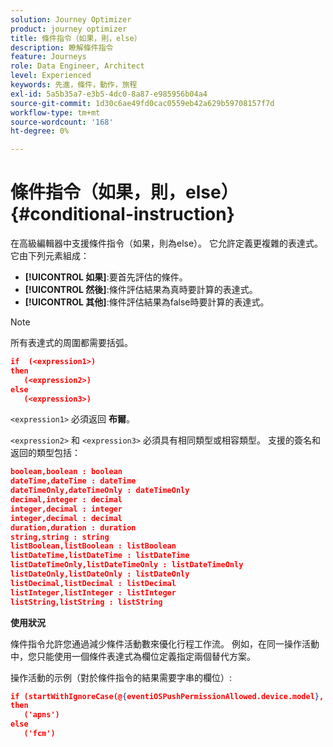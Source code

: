 ```yaml
---
solution: Journey Optimizer
product: journey optimizer
title: 條件指令（如果，則，else）
description: 瞭解條件指令
feature: Journeys
role: Data Engineer, Architect
level: Experienced
keywords: 先進，條件，動作，旅程
exl-id: 5a5b35a7-e3b5-4dc0-8a87-e985956b04a4
source-git-commit: 1d30c6ae49fd0cac0559eb42a629b59708157f7d
workflow-type: tm+mt
source-wordcount: '168'
ht-degree: 0%

---
```


# 條件指令（如果，則，else） {#conditional-instruction}

在高級編輯器中支援條件指令（如果，則為else）。 它允許定義更複雜的表達式。 它由下列元素組成：

* **[!UICONTROL 如果]**:要首先評估的條件。
* **[!UICONTROL 然後]**:條件評估結果為真時要計算的表達式。
* **[!UICONTROL 其他]**:條件評估結果為false時要計算的表達式。

>[!NOTE]
>
>所有表達式的周圍都需要括弧。

```json
if  (<expression1>)
then
   (<expression2>)
else
   (<expression3>)
```

`<expression1>` 必須返回 **布爾**。

`<expression2>` 和 `<expression3>` 必須具有相同類型或相容類型。 支援的簽名和返回的類型包括：

```json
boolean,boolean : boolean
dateTime,dateTime : dateTime
dateTimeOnly,dateTimeOnly : dateTimeOnly
decimal,integer : decimal
integer,decimal : integer
integer,decimal : decimal
duration,duration : duration
string,string : string
listBoolean,listBoolean : listBoolean
listDateTime,listDateTime : listDateTime
listDateTimeOnly,listDateTimeOnly : listDateTimeOnly
listDateOnly,listDateOnly : listDateOnly
listDecimal,listDecimal : listDecimal
listInteger,listInteger : listInteger
listString,listString : listString
```

**使用狀況**

條件指令允許您通過減少條件活動數來優化行程工作流。 例如，在同一操作活動中，您只能使用一個條件表達式為欄位定義指定兩個替代方案。

操作活動的示例（對於條件指令的結果需要字串的欄位）:

```json
if (startWithIgnoreCase(@{eventiOSPushPermissionAllowed.device.model}, 'iPad') or startWithIgnoreCase(@{eventiOSPushPermissionAllowed.device.model}, 'iOS'))
then
   ('apns')
else
   ('fcm')
```
